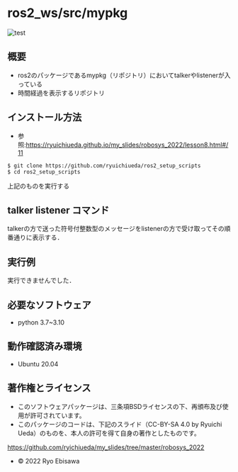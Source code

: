 # ros2_ws/src/mypkg
![test](https://github.com/ryo-1000/mypkg/actions/workflows/test.yml)
## 概要
* ros2のパッケージであるmypkg（リポジトリ）においてtalkerやlistenerが入っている
* 時間経過を表示するリポジトリ

## インストール方法
* 参照:https://ryuichiueda.github.io/my_slides/robosys_2022/lesson8.html#/11
```
$ git clone https://github.com/ryuichiueda/ros2_setup_scripts
$ cd ros2_setup_scripts
```
上記のものを実行する

## talker listener コマンド
talkerの方で送った符号付整数型のメッセージをlistenerの方で受け取ってその順番通りに表示する．

## 実行例
実行できませんでした．

## 必要なソフトウェア
* python 3.7~3.10

## 動作確認済み環境
* Ubuntu 20.04

## 著作権とライセンス
* このソフトウェアパッケージは、三条項BSDライセンスの下、再頒布及び使用が許可されています。
* このパッケージのコードは、下記のスライド（CC-BY-SA 4.0 by Ryuichi Ueda）のものを、本人の許可を得て自身の著作としたものです。

https://github.com/ryichiueda/my_slides/tree/master/robosys_2022

* © 2022 Ryo Ebisawa

